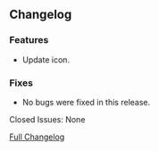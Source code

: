 ## Changelog

### Features

- Update icon.

### Fixes

- No bugs were fixed in this release.

Closed Issues: None

[Full Changelog](https://github.com/JamCoreModding/RightClickHarvestFabric/compare/2.0.2...2.0.3)
